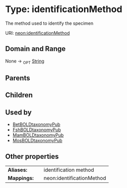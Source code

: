 
# Type: identificationMethod


The method used to identify the specimen

URI: [neon:identificationMethod](https://data.neonscience.org/identificationMethod)


## Domain and Range

None ->  <sub>OPT</sub> [String](types/String.md)

## Parents


## Children


## Used by

 * [BetBOLDtaxonomyPub](BetBOLDtaxonomyPub.md)
 * [FshBOLDtaxonomyPub](FshBOLDtaxonomyPub.md)
 * [MamBOLDtaxonomyPub](MamBOLDtaxonomyPub.md)
 * [MosBOLDtaxonomyPub](MosBOLDtaxonomyPub.md)

## Other properties

|  |  |  |
| --- | --- | --- |
| **Aliases:** | | identification method |
| **Mappings:** | | neon:identificationMethod |

